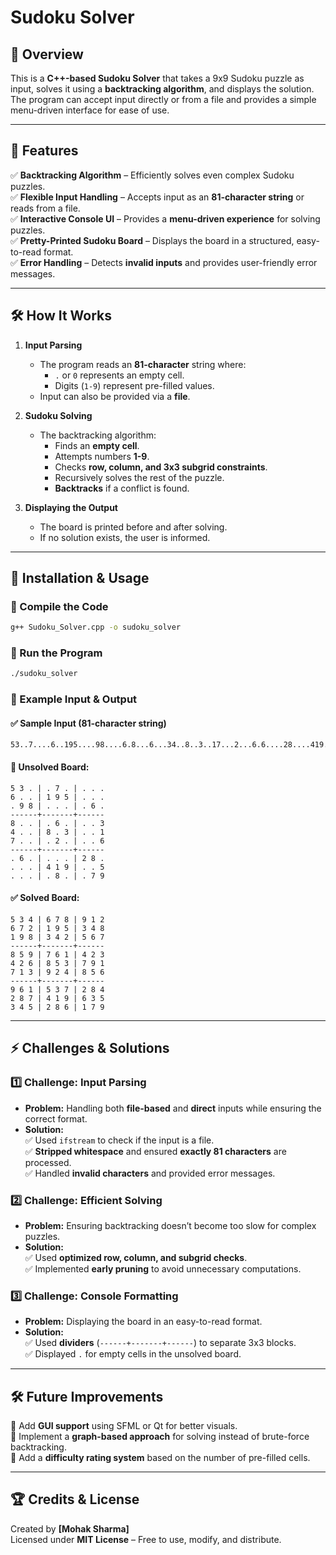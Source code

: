 # Sudoku Solver

## 📌 Overview

This is a **C++-based Sudoku Solver** that takes a 9x9 Sudoku puzzle as input, solves it using a **backtracking algorithm**, and displays the solution. The program can accept input directly or from a file and provides a simple menu-driven interface for ease of use.

---

## 🚀 Features

✅ **Backtracking Algorithm** – Efficiently solves even complex Sudoku puzzles.  
✅ **Flexible Input Handling** – Accepts input as an **81-character string** or reads from a file.  
✅ **Interactive Console UI** – Provides a **menu-driven experience** for solving puzzles.  
✅ **Pretty-Printed Sudoku Board** – Displays the board in a structured, easy-to-read format.  
✅ **Error Handling** – Detects **invalid inputs** and provides user-friendly error messages.  

---

## 🛠️ How It Works

1. **Input Parsing**  
   - The program reads an **81-character** string where:
     - `.` or `0` represents an empty cell.
     - Digits (`1-9`) represent pre-filled values.
   - Input can also be provided via a **file**.
   
2. **Sudoku Solving**  
   - The backtracking algorithm:
     - Finds an **empty cell**.
     - Attempts numbers **1-9**.
     - Checks **row, column, and 3x3 subgrid constraints**.
     - Recursively solves the rest of the puzzle.
     - **Backtracks** if a conflict is found.

3. **Displaying the Output**  
   - The board is printed before and after solving.
   - If no solution exists, the user is informed.

---

## 🔧 Installation & Usage

### 🔹 Compile the Code

```bash
g++ Sudoku_Solver.cpp -o sudoku_solver
```

### 🔹 Run the Program

```bash
./sudoku_solver
```

### 🔹 Example Input & Output

#### ✅ Sample Input (81-character string)

```
53..7....6..195....98....6.8...6...34..8..3..17...2...6.6....28....419..5....8..79
```

#### 🔄 Unsolved Board:

```
5 3 . | . 7 . | . . .
6 . . | 1 9 5 | . . .
. 9 8 | . . . | . 6 .
------+-------+------
8 . . | . 6 . | . . 3
4 . . | 8 . 3 | . . 1
7 . . | . 2 . | . . 6
------+-------+------
. 6 . | . . . | 2 8 .
. . . | 4 1 9 | . . 5
. . . | . 8 . | . 7 9
```

#### ✅ Solved Board:

```
5 3 4 | 6 7 8 | 9 1 2
6 7 2 | 1 9 5 | 3 4 8
1 9 8 | 3 4 2 | 5 6 7
------+-------+------
8 5 9 | 7 6 1 | 4 2 3
4 2 6 | 8 5 3 | 7 9 1
7 1 3 | 9 2 4 | 8 5 6
------+-------+------
9 6 1 | 5 3 7 | 2 8 4
2 8 7 | 4 1 9 | 6 3 5
3 4 5 | 2 8 6 | 1 7 9
```

---

## ⚡ Challenges & Solutions

### **1️⃣ Challenge: Input Parsing**
   - **Problem:** Handling both **file-based** and **direct** inputs while ensuring the correct format.
   - **Solution:**  
     ✅ Used `ifstream` to check if the input is a file.  
     ✅ **Stripped whitespace** and ensured **exactly 81 characters** are processed.  
     ✅ Handled **invalid characters** and provided error messages.  

### **2️⃣ Challenge: Efficient Solving**
   - **Problem:** Ensuring backtracking doesn’t become too slow for complex puzzles.
   - **Solution:**  
     ✅ Used **optimized row, column, and subgrid checks**.  
     ✅ Implemented **early pruning** to avoid unnecessary computations.  

### **3️⃣ Challenge: Console Formatting**
   - **Problem:** Displaying the board in an easy-to-read format.
   - **Solution:**  
     ✅ Used **dividers** (`------+-------+------`) to separate 3x3 blocks.  
     ✅ Displayed `.` for empty cells in the unsolved board.  

---

## 🛠️ Future Improvements

🔹 Add **GUI support** using SFML or Qt for better visuals.  
🔹 Implement a **graph-based approach** for solving instead of brute-force backtracking.  
🔹 Add a **difficulty rating system** based on the number of pre-filled cells.  

---

## 🏆 Credits & License

Created by **[Mohak Sharma]**  
Licensed under **MIT License** – Free to use, modify, and distribute.  
